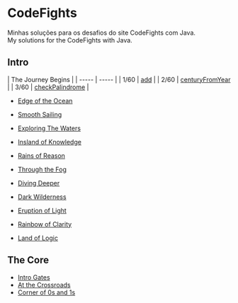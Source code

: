 # CodeFights
Minhas soluções para os desafios do site CodeFights com Java.  
My solutions for the CodeFights with Java.


## Intro
| The Journey Begins |
| ----- | ----- |
| 1/60 | [add](Intro/The_Journey_Begins/add.java) |
| 2/60 | [centuryFromYear](Intro/The_Journey_Begins/centuryFromYear.java) |
| 3/60 | [checkPalindrome](Intro/The_Journey_Begins/checkPalindrome.java) |

* [Edge of the Ocean](Intro/Edge_of_the_Ocean)

* [Smooth Sailing](Intro/Smooth_Sailing)

* [Exploring The Waters](Intro/Exploring_The_Waters)

* [Insland of Knowledge](Intro/Insland_of_Knowledge)

* [Rains of Reason](Intro/Rains_of_Reason)

* [Through the Fog](Intro/Through_the_Fog)

* [Diving Deeper](Intro/Diving_Deeper)

* [Dark Wilderness](Intro/Dark_Wilderness)

* [Eruption of Light](Intro/Eruption_of_Light)

* [Rainbow of Clarity](Intro/Rainbow_of_Clarity)

* [Land of Logic](Intro/Land_of_Logic)

## The Core
* [Intro Gates](The_Core/Intro_Gates)
* [At the Crossroads](The_Core/At_the_Crossroads)
* [Corner of 0s and 1s](The_Core/Corner_of_0s_and_1s)
